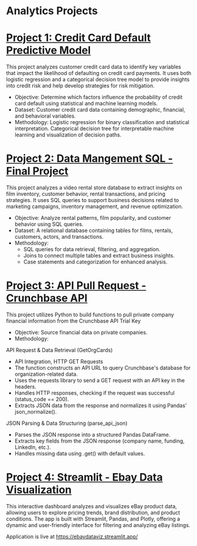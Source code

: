 # Analytics Projects

# [Project 1: Credit Card Default Predictive Model](https://github.com/jmaccodes/Predictive-Modeling---Python)

This project analyzes customer credit card data to identify key variables that impact the likelihood of defaulting on credit card payments. It uses both logistic regression and a categorical decision tree model to provide insights into credit risk and help develop strategies for risk mitigation.

- Objective: Determine which factors influence the probability of credit card default using 
  statistical and machine learning models.
- Dataset: Customer credit card data containing demographic, financial, and behavioral variables.
- Methodology: Logistic regression for binary classification and statistical interpretation.
  Categorical decision tree for interpretable machine learning and visualization of decision paths.

# [Project 2: Data Mangement SQL - Final Project](https://github.com/jmaccodes/Data-Management---Final-Project-SQL-)

This project analyzes a video rental store database to extract insights on film inventory, customer behavior, rental transactions, and pricing strategies. It uses SQL queries to support business decisions related to marketing campaigns, inventory management, and revenue optimization.

- Objective: Analyze rental patterns, film popularity, and customer behavior using SQL queries.  
- Dataset: A relational database containing tables for films, rentals, customers, actors, and transactions.  
- Methodology:  
  - SQL queries for data retrieval, filtering, and aggregation.  
  - Joins to connect multiple tables and extract business insights.  
  - Case statements and categorization for enhanced analysis.  

# [Project 3: API Pull Request - Crunchbase API](https://github.com/jmaccodes/API-Data-Extract)

 This project utilizes Python to build functions to pull private company financial information from the Crunchbase API Trial Key

- Objective: Source financial data on private companies.
- Methodology:
   
API Request & Data Retrieval (GetOrgCards)
  - API Integration, HTTP GET Requests
  - The function constructs an API URL to query Crunchbase's database for organization-related data.
  - Uses the requests library to send a GET request with an API key in the headers.
  - Handles HTTP responses, checking if the request was successful (status_code == 200).
  - Extracts JSON data from the response and normalizes it using Pandas' json_normalize().

JSON Parsing & Data Structuring (parse_api_json)
  - Parses the JSON response into a structured Pandas DataFrame.
  - Extracts key fields from the JSON response (company name, funding, LinkedIn, etc.).
  - Handles missing data using .get() with default values.

# [Project 4: Streamlit - Ebay Data Visualization](https://github.com/jmaccodes/Streamlit_Data_Viz)

This interactive dashboard analyzes and visualizes eBay product data, allowing users to explore pricing trends, brand distribution, and product conditions. The app is built with Streamlit, Pandas, and Plotly, offering a dynamic and user-friendly interface for filtering and analyzing eBay listings.

Application is live at https://ebaydataviz.streamlit.app/
